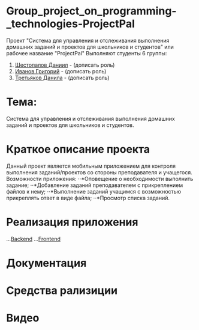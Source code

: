 # Group_project_on_programming-_technologies-ProjectPal
Проект "Система для управления и отслеживания выполнения домашних заданий и проектов для школьников и студентов" или рабочее название "ProjectPal"
Выполняют студенты 6 группы:
  1. [Шестопалов Даниил](https://github.com/daniilShestopalov) - (дописать роль)
  2. [Иванов Григорий](https://github.com/ImMortalUser) - (дописать роль)
  3. [Третьяков Данила](https://github.com/Ertnad) - (дописать роль)
# Тема:
Система для управления и отслеживания выполнения домашних заданий и проектов для школьников и студентов.
# Краткое описание проекта
Данный проект является мобильным приложением для контроля выполнения заданий/проектов со стороны преподавателя и учащегося. Возможности приложения:
⋅⋅*Оповещение о необходимости выполнить задание;
⋅⋅*Добавление заданий преподавателем с прикреплением файлов к нему;
⋅⋅*Выполнение заданий учащимся с возможностью прикреплять ответ в виде файла;
⋅⋅*Просмотр списка заданий.
# Реализация приложения
...[Backend](https://github.com/daniilShestopalov/Group_project_on_programming-_technologies-ProjectPal-/tree/main/Backend)
...[Frontend](https://github.com/daniilShestopalov/Group_project_on_programming-_technologies-ProjectPal-/tree/main/Frontend)
# Документация

# Средства рализиции

# Видео 
